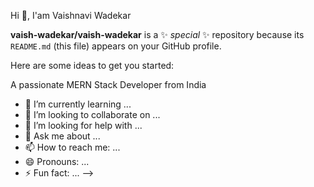 Hi 👋, I'am Vaishnavi Wadekar		

**vaish-wadekar/vaish-wadekar** is a ✨ _special_ ✨ repository because its `README.md` (this file) appears on your GitHub profile.

Here are some ideas to get you started:

A passionate MERN Stack Developer from India
- 🌱 I’m currently learning ...
- 👯 I’m looking to collaborate on ...
- 🤔 I’m looking for help with ...
- 💬 Ask me about ...
- 📫 How to reach me: ...
- 😄 Pronouns: ...
- ⚡ Fun fact: ...
-->
